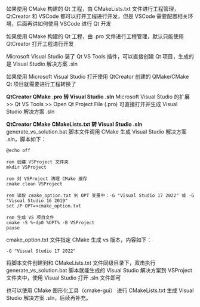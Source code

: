
如果使用 CMake 构建的 Qt 工程，由 CMakeLists.txt 文件进行工程管理，QtCreator 和 VSCode 都可以打开工程进行开发，但是 VSCode 需要配置相关环境，后面再讲如何使用 VSCode 进行 Qt 开发

如果使用 QMake 构建的 Qt 工程，由 .pro 文件进行工程管理，默认只能使用 QtCreator 打开工程进行开发

Microsoft Visual Studio  装了 Qt VS Tools 插件，可以直接创建 Qt 项目，生成的是 Visual Studio 解决方案 .sln

如果使用 Microsoft Visual Studio 打开使用 QtCreator 创建的 QMake/CMake Qt 项目就需要进行工程转换了

**QtCreator QMake .pro 转 Visual Studio .sln**
Microsoft Visual Studio 的扩展 >> Qt VS Tools >> Open Qt Project File (.pro) 可直接打开并生成 Visual Studio 解决方案 .sln

**QtCreator CMake CMakeLists.txt 转 Visual Studio .sln**
generate_vs_solution.bat 脚本文件调用 CMake 生成 Visual Studio 解决方案 .sln，脚本如下：
```
@echo off

rem 创建 VSProject 文件夹
mkdir VSProject               

rem 对 VSProject 清理 CMake 缓存          
cmake clean VSProject                   

rem 读取 cmake_option.txt 到 OPT 变量中：-G "Visual Studio 17 2022" 或 -G "Visual Studio 16 2019"
set /P OPT=<cmake_option.txt        

rem 生成 VS 项目文件
cmake -S %~dp0 %OPT% -B VSProject       
pause
```

cmake_option.txt 文件指定 CMake 生成 vs 版本，内容如下：
```
-G "Visual Studio 17 2022"
```

将脚本文件创建到和 CMakeLists.txt 文件同级目录下，双击执行 generate_vs_solution.bat 脚本就能生成的 Visual Studio 解决方案到 VSProject 文件夹中，使用 Visual Studio 打开 .sln 文件即可


也可以使用 CMake 图形化工具（cmake-gui） 进行 CMakeLists.txt 生成 Visual Studio 解决方案 .sln，后续再补充。